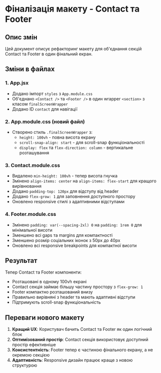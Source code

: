 # Фіналізація макету - Contact та Footer

## Опис змін

Цей документ описує рефакторинг макету для об'єднання секцій Contact та Footer в один фінальний екран.

## Зміни в файлах

### 1. App.jsx

- Додано імпорт `styles` з `App.module.css`
- Об'єднано `<Contact />` та `<Footer />` в один wrapper `<section>` з класом `finalScreenWrapper`
- Додано ID `contact` для навігації

### 2. App.module.css (новий файл)

- Створено стиль `.finalScreenWrapper` з:
  - `height: 100vh` - повна висота екрану
  - `scroll-snap-align: start` - для scroll-snap функціональності
  - `display: flex` та `flex-direction: column` - вертикальне розташування

### 3. Contact.module.css

- Видалено `min-height: 100vh` - тепер висота гнучка
- Змінено `align-items: center` на `align-items: flex-start` для кращого вирівнювання
- Додано `padding-top: 120px` для відступу від header
- Додано `flex-grow: 1` для заповнення доступного простору
- Оновлено responsive стилі з адаптивними відступами

### 4. Footer.module.css

- Змінено `padding: var(--spacing-2xl) 0` на `padding: 1rem 0` для мінімальної висоти
- Зменшено всі gaps та margins для компактності
- Зменшено розмір соціальних іконок з 50px до 40px
- Оновлено всі responsive breakpoints для компактної висоти

## Результат

Тепер Contact та Footer компоненти:

- Розташовані в одному 100vh екрані
- Contact секція займає більшу частину простору з `flex-grow: 1`
- Footer компактно розташований внизу
- Правильно вирівняні з header та мають адаптивні відступи
- Підтримують scroll-snap функціональність

## Переваги нового макету

1. **Кращий UX**: Користувач бачить Contact та Footer як один логічний блок
2. **Оптимізований простір**: Contact секція використовує доступний простір ефективніше
3. **Консистентність**: Footer тепер є частиною фінального екрану, а не окремою секцією
4. **Адаптивність**: Responsive дизайн працює краще з новою структурою
